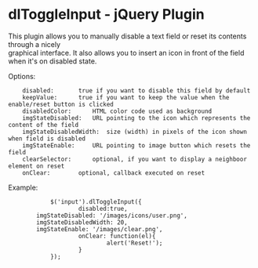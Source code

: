 dlToggleInput - jQuery Plugin
=============================

This plugin allows you to manually disable a text field or reset its contents through a nicely  
graphical interface. It also allows you to insert an icon in front of the field when it's on disabled state.  



Options:  


		disabled: 		true if you want to disable this field by default  
		keepValue: 		true if you want to keep the value when the enable/reset button is clicked  
		disabledColor:		HTML color code used as background  
		imgStateDisabled: 	URL pointing to the icon which represents the content of the field  
		imgStateDisabledWidth:	size (width) in pixels of the icon shown when field is disabled  
		imgStateEnable: 	URL pointing to image button which resets the field  
		clearSelector: 		optional, if you want to display a neighboor element on reset  
		onClear: 		optional, callback executed on reset  
 

Example:  

                $('input').dlToggleInput({  
                        disabled:true,
			imgStateDisabled: '/images/icons/user.png',  
			imgStateDisabledWidth: 20,  
			imgStateEnable: '/images/clear.png',  
                        onClear: function(el){  
                                alert('Reset!');  
                        }  
                });  
